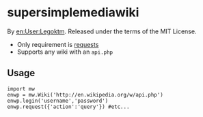 supersimplemediawiki
===================
By [en:User:Legoktm](http://enwp.org/User:Legoktm). Released under the terms of the MIT License.
* Only requirement is [requests](http://python-requests.org/)
* Supports any wiki with an ```api.php```

Usage
-------

```
import mw
enwp = mw.Wiki('http://en.wikipedia.org/w/api.php')
enwp.login('username','password')
enwp.request({'action':'query'}) #etc...
```
